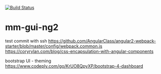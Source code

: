 [![Build Status](https://travis-ci.org/v8-suresh/mm-gui-ng2.svg?branch=master)](https://travis-ci.org/v8-suresh/mm-gui-ng2)

# mm-gui-ng2

test commit with ssh
https://github.com/AngularClass/angular2-webpack-starter/blob/master/config/webpack.common.js
https://coryrylan.com/blog/css-encapsulation-with-angular-components

bootstrap UI - theming
https://www.codeply.com/go/KrUO8QpyXP/bootstrap-4-dashboard
